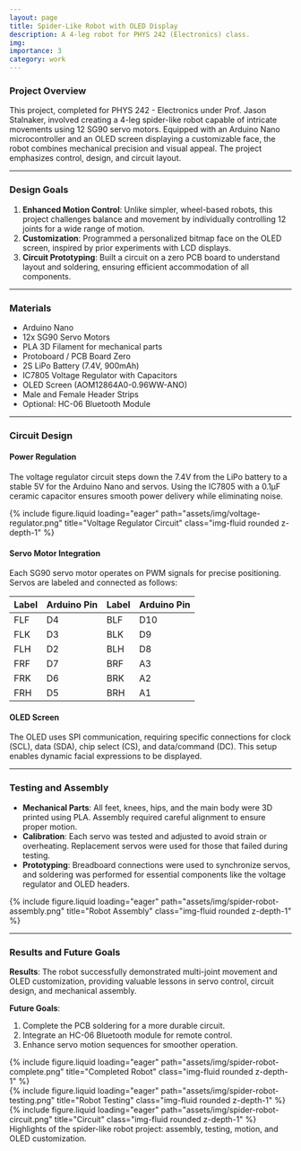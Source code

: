 ```yaml
---
layout: page
title: Spider-Like Robot with OLED Display
description: A 4-leg robot for PHYS 242 (Electronics) class.
img:
importance: 3
category: work
---
```


### Project Overview

This project, completed for PHYS 242 - Electronics under Prof. Jason Stalnaker, involved creating a 4-leg spider-like robot capable of intricate movements using 12 SG90 servo motors. Equipped with an Arduino Nano microcontroller and an OLED screen displaying a customizable face, the robot combines mechanical precision and visual appeal. The project emphasizes control, design, and circuit layout.

---

### Design Goals

1. **Enhanced Motion Control**: Unlike simpler, wheel-based robots, this project challenges balance and movement by individually controlling 12 joints for a wide range of motion.
2. **Customization**: Programmed a personalized bitmap face on the OLED screen, inspired by prior experiments with LCD displays.
3. **Circuit Prototyping**: Built a circuit on a zero PCB board to understand layout and soldering, ensuring efficient accommodation of all components.

---

### Materials

- Arduino Nano
- 12x SG90 Servo Motors
- PLA 3D Filament for mechanical parts
- Protoboard / PCB Board Zero
- 2S LiPo Battery (7.4V, 900mAh)
- IC7805 Voltage Regulator with Capacitors
- OLED Screen (AOM12864A0-0.96WW-ANO)
- Male and Female Header Strips
- Optional: HC-06 Bluetooth Module

---

### Circuit Design

#### Power Regulation

The voltage regulator circuit steps down the 7.4V from the LiPo battery to a stable 5V for the Arduino Nano and servos. Using the IC7805 with a 0.1µF ceramic capacitor ensures smooth power delivery while eliminating noise.

<div class="row">
    <div class="col-sm mt-3 mt-md-0">
        {% include figure.liquid loading="eager" path="assets/img/voltage-regulator.png" title="Voltage Regulator Circuit" class="img-fluid rounded z-depth-1" %}
    </div>
</div>

#### Servo Motor Integration

Each SG90 servo motor operates on PWM signals for precise positioning. Servos are labeled and connected as follows:

| Label | Arduino Pin | Label | Arduino Pin |
| ----- | ----------- | ----- | ----------- |
| FLF   | D4          | BLF   | D10         |
| FLK   | D3          | BLK   | D9          |
| FLH   | D2          | BLH   | D8          |
| FRF   | D7          | BRF   | A3          |
| FRK   | D6          | BRK   | A2          |
| FRH   | D5          | BRH   | A1          |

#### OLED Screen

The OLED uses SPI communication, requiring specific connections for clock (SCL), data (SDA), chip select (CS), and data/command (DC). This setup enables dynamic facial expressions to be displayed.

---

### Testing and Assembly

- **Mechanical Parts**: All feet, knees, hips, and the main body were 3D printed using PLA. Assembly required careful alignment to ensure proper motion.
- **Calibration**: Each servo was tested and adjusted to avoid strain or overheating. Replacement servos were used for those that failed during testing.
- **Prototyping**: Breadboard connections were used to synchronize servos, and soldering was performed for essential components like the voltage regulator and OLED headers.

<div class="row">
    <div class="col-sm mt-3 mt-md-0">
        {% include figure.liquid loading="eager" path="assets/img/spider-robot-assembly.png" title="Robot Assembly" class="img-fluid rounded z-depth-1" %}
    </div>
</div>

---

### Results and Future Goals

**Results**: The robot successfully demonstrated multi-joint movement and OLED customization, providing valuable lessons in servo control, circuit design, and mechanical assembly.

**Future Goals**:

1. Complete the PCB soldering for a more durable circuit.
2. Integrate an HC-06 Bluetooth module for remote control.
3. Enhance servo motion sequences for smoother operation.

<div class="row">
    <div class="col-sm-6 col-md-3 mt-3 mt-md-0">
        {% include figure.liquid loading="eager" path="assets/img/spider-robot-complete.png" title="Completed Robot" class="img-fluid rounded z-depth-1" %}
    </div>
    <div class="col-sm-6 col-md-3 mt-3 mt-md-0">
        {% include figure.liquid loading="eager" path="assets/img/spider-robot-testing.png" title="Robot Testing" class="img-fluid rounded z-depth-1" %}
    </div>
    <div class="col-sm-6 col-md-3 mt-3 mt-md-0">
        {% include figure.liquid loading="eager" path="assets/img/spider-robot-circuit.png" title="Circuit" class="img-fluid rounded z-depth-1" %}
    </div>
</div>
<div class="caption">
    Highlights of the spider-like robot project: assembly, testing, motion, and OLED customization.
</div>
